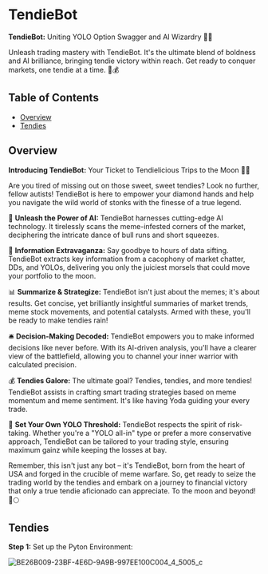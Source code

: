 # TendieBot

**TendieBot:** Uniting YOLO Option Swagger and AI Wizardry 🐔🚀

Unleash trading mastery with TendieBot. It's the ultimate blend of boldness and AI brilliance, bringing tendie victory within reach. Get ready to conquer markets, one tendie at a time. 🚀💰

## Table of Contents 

- [Overview](#Overview)
- [Tendies](#Tendies)


## Overview

**Introducing TendieBot:** Your Ticket to Tendielicious Trips to the Moon 🚀🐔

Are you tired of missing out on those sweet, sweet tendies? Look no further, fellow autists! TendieBot is here to empower your diamond hands and help you navigate the wild world of stonks with the finesse of a true legend.

🤖 **Unleash the Power of AI:** TendieBot harnesses cutting-edge AI technology. It tirelessly scans the meme-infested corners of the market, deciphering the intricate dance of bull runs and short squeezes.

💼 **Information Extravaganza:** Say goodbye to hours of data sifting. TendieBot extracts key information from a cacophony of market chatter, DDs, and YOLOs, delivering you only the juiciest morsels that could move your portfolio to the moon.

📊 **Summarize & Strategize:** TendieBot isn't just about the memes; it's about results. Get concise, yet brilliantly insightful summaries of market trends, meme stock movements, and potential catalysts. Armed with these, you'll be ready to make tendies rain!

🛎️ **Decision-Making Decoded:** TendieBot empowers you to make informed decisions like never before. With its AI-driven analysis, you'll have a clearer view of the battlefield, allowing you to channel your inner warrior with calculated precision.

💰 **Tendies Galore:** The ultimate goal? Tendies, tendies, and more tendies! TendieBot assists in crafting smart trading strategies based on meme momentum and meme sentiment. It's like having Yoda guiding your every trade.

🚀 **Set Your Own YOLO Threshold:** TendieBot respects the spirit of risk-taking. Whether you're a "YOLO all-in" type or prefer a more conservative approach, TendieBot can be tailored to your trading style, ensuring maximum gainz while keeping the losses at bay.

Remember, this isn't just any bot – it's TendieBot, born from the heart of USA and forged in the crucible of meme warfare. So, get ready to seize the trading world by the tendies and embark on a journey to financial victory that only a true tendie aficionado can appreciate. To the moon and beyond! 🚀🌕


## Tendies

**Step 1:**
Set up the Pyton Environment:

![BE26B009-23BF-4E6D-9A9B-997EE100C004_4_5005_c](https://github.com/GitGuruStu/StonkYoloer/assets/142630226/2d51860c-c072-4884-8c3d-c774a46c70b2)





